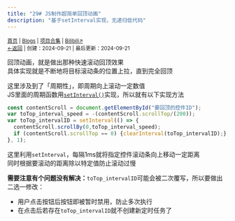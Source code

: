 ```yaml
---
title: "29# JS制作超简单回顶动画"
description: "基于setInterval实现，无递归低代码"
---
```

<small><a href="/">首页</a> | <a href="/blogs">Blogs</a> | <a href="/Project">项目合集</a> | <a href="https://space.bilibili.com/1987247870">Bilibili↗</a><br><a href="../../">←返回</a> | 
创建：2024-09-21 | 最后更新：2024-09-21</small><br>

回顶动画，就是做出那种快速滚动回顶效果<br>
具体实现就是不断地将目标滚动条的位置上拉，直到完全回顶<br>

这里涉及到了「周期性」，即周期向上滚动一定数值<br>
JS里面的周期函数用[`setInterval()`](https://developer.mozilla.org/zh-CN/docs/Web/API/setInterval#:~:text=在每次调用之间具有固定的时间间隔)实现，所以就有以下实现方法<br>

```javascript
const contentScroll = document.getElementById("要回顶的控件ID");
var toTop_interval_speed = -(contentScroll.scrollTop/(200));
var toTop_intervalID = setInterval(() => {
  contentScroll.scrollBy(0,toTop_interval_speed);
  if (contentScroll.scrollTop == 0) {clearInterval(toTop_intervalID);};
}, 1);
```

这里利用`setInterval`，每隔1ms就将指定控件滚动条向上移动一定距离<br>
同时根据要滚动的距离除以特定值防止滚动过慢<br>

**需要注意有个问题没有解决：**`toTop_intervalID`可能会被二次覆写，所以要做出二选一修改：
* 用户点击按钮后按钮即被暂时禁用，防止多次执行
* 在点击后若存在`toTop_intervalID`就不创建新定时任务了
